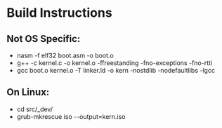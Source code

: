 # Build Instructions

## Not OS Specific:
- nasm -f elf32 boot.asm -o boot.o
- g++ -c kernel.c -o kernel.o -ffreestanding -fno-exceptions -fno-rtti
- gcc boot.o kernel.o -T linker.ld -o kern -nostdlib -nodefaultlibs -lgcc

## On Linux:
- cd src/_dev/
- grub-mkrescue iso --output=kern.iso
